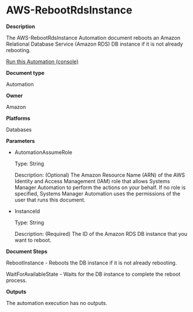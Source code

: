 # AWS\-RebootRdsInstance<a name="automation-aws-rebootrdsinstance"></a>

**Description**

The AWS\-RebootRdsInstance Automation document reboots an Amazon Relational Database Service \(Amazon RDS\) DB instance if it is not already rebooting\.

[Run this Automation \(console\)](https://console.aws.amazon.com/systems-manager/automation/execute/AWS-RebootRdsInstance)

**Document type**

Automation

**Owner**

Amazon

**Platforms**

Databases

**Parameters**
+ AutomationAssumeRole

  Type: String

  Description: \(Optional\) The Amazon Resource Name \(ARN\) of the AWS Identity and Access Management \(IAM\) role that allows Systems Manager Automation to perform the actions on your behalf\. If no role is specified, Systems Manager Automation uses the permissions of the user that runs this document\.
+ InstanceId

  Type: String

  Description: \(Required\) The ID of the Amazon RDS DB instance that you want to reboot\.

**Document Steps**

RebootInstance \- Reboots the DB instance if it is not already rebooting\.

WaitForAvailableState \- Waits for the DB instance to complete the reboot process\.

**Outputs**

The automation execution has no outputs\.